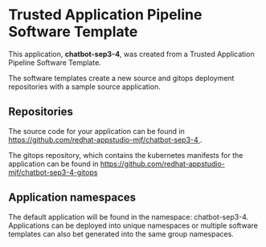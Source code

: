 # Trusted Application Pipeline Software Template

This application, **chatbot-sep3-4**, was created from a Trusted Application Pipeline Software Template.

The software templates create a new source and gitops deployment repositories with a sample source application. 

## Repositories

The source code for your application can be found in [https://github.com/redhat-appstudio-mjf/chatbot-sep3-4 ](https://github.com/redhat-appstudio-mjf/chatbot-sep3-4 ).
 
The gitops repository, which contains the kubernetes manifests for the application can be found in 
[https://github.com/redhat-appstudio-mjf/chatbot-sep3-4-gitops ](https://github.com/redhat-appstudio-mjf/chatbot-sep3-4-gitops ) 

## Application namespaces 

The default application will be found in the namespace: chatbot-sep3-4. Applications can be deployed into unique namespaces or multiple software templates can also bet generated into the same group namespaces.  